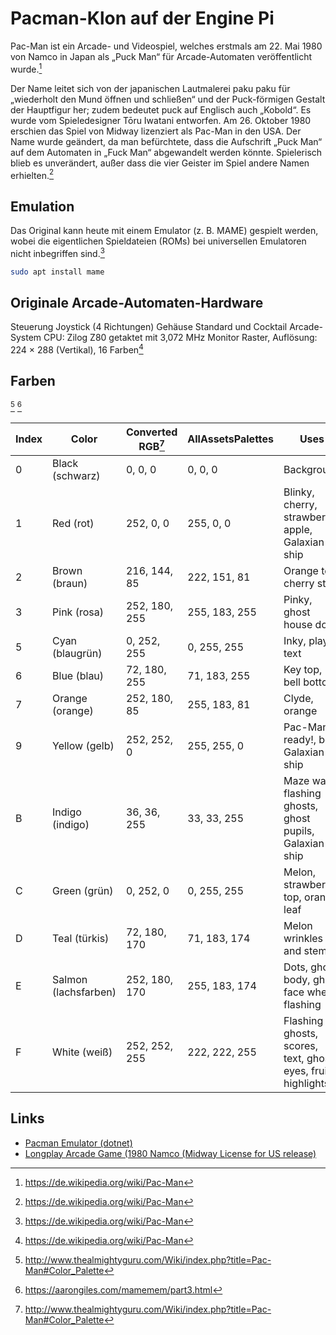 # Pacman-Klon auf der Engine Pi

Pac-Man ist ein Arcade- und Videospiel, welches
erstmals am 22. Mai 1980 von Namco in Japan als „Puck Man“ für Arcade-Automaten
veröffentlicht wurde.[^wikipedia]

Der Name leitet sich von der japanischen Lautmalerei paku paku für „wiederholt
den Mund öffnen und schließen“ und der Puck-förmigen Gestalt der Hauptfigur her;
zudem bedeutet puck auf Englisch auch „Kobold“. Es wurde vom Spieledesigner Tōru
Iwatani entworfen. Am 26. Oktober 1980 erschien das Spiel von Midway lizenziert
als Pac-Man in den USA. Der Name wurde geändert, da man befürchtete, dass die
Aufschrift „Puck Man“ auf dem Automaten in „Fuck Man“ abgewandelt werden könnte.
Spielerisch blieb es unverändert, außer dass die vier Geister im Spiel andere
Namen erhielten.[^wikipedia]

## Emulation

Das Original kann heute mit einem Emulator (z.
B. MAME) gespielt werden, wobei die eigentlichen Spieldateien (ROMs) bei
universellen Emulatoren nicht inbegriffen sind.[^wikipedia]

```sh
sudo apt install mame
```

## Originale Arcade-Automaten-Hardware

Steuerung Joystick (4 Richtungen)
Gehäuse Standard und Cocktail
Arcade-System CPU: Zilog Z80 getaktet mit 3,072 MHz
Monitor Raster,
Auflösung: 224 × 288 (Vertikal), 16 Farben[^wikipedia]

## Farben

[^almightyguru]
[^aarongiles]

| Index | Color                | Converted RGB[^almightyguru] | AllAssetsPalettes | Uses                                                        |
| ----- | -------------------- | ---------------------------- | ----------------- | ----------------------------------------------------------- |
| 0     | Black (schwarz)      | 0, 0, 0                      | 0, 0, 0           | Background                                                  |
| 1     | Red (rot)            | 252, 0, 0                    | 255, 0, 0         | Blinky, cherry, strawberry, apple, Galaxian ship            |
| 2     | Brown (braun)        | 216, 144, 85                 | 222, 151, 81      | Orange top, cherry stem                                     |
| 3     | Pink (rosa)          | 252, 180, 255                | 255, 183, 255     | Pinky, ghost house door                                     |
| 5     | Cyan (blaugrün)      | 0, 252, 255                  | 0, 255, 255       | Inky, player text                                           |
| 6     | Blue (blau)          | 72, 180, 255                 | 71, 183, 255      | Key top, bell bottom                                        |
| 7     | Orange (orange)      | 252, 180, 85                 | 255, 183, 81      | Clyde, orange                                               |
| 9     | Yellow (gelb)        | 252, 252, 0                  | 255, 255, 0       | Pac-Man, ready!, bell, Galaxian ship                        |
| B     | Indigo (indigo)      | 36, 36, 255                  | 33, 33, 255       | Maze walls, flashing ghosts, ghost pupils, Galaxian ship    |
| C     | Green (grün)         | 0, 252, 0                    | 0, 255, 255       | Melon, strawberry top, orange leaf                          |
| D     | Teal (türkis)        | 72, 180, 170                 | 71, 183, 174      | Melon wrinkles and stem                                     |
| E     | Salmon (lachsfarben) | 252, 180, 170                | 255, 183, 174     | Dots, ghost body, ghost face when flashing                  |
| F     | White (weiß)         | 252, 252, 255                | 222, 222, 255     | Flashing ghosts, scores, text, ghost eyes, fruit highlights |

[^almightyguru]: http://www.thealmightyguru.com/Wiki/index.php?title=Pac-Man#Color_Palette
[^aarongiles]: https://aarongiles.com/mamemem/part3.html

## Links

- [Pacman Emulator (dotnet)](https://github.com/Justin-Credible/pac-man-emulator)
- [Longplay Arcade Game (1980 Namco (Midway License for US release)](https://www.youtube.com/watch?v=dScq4P5gn4A)

[^wikipedia]: https://de.wikipedia.org/wiki/Pac-Man

